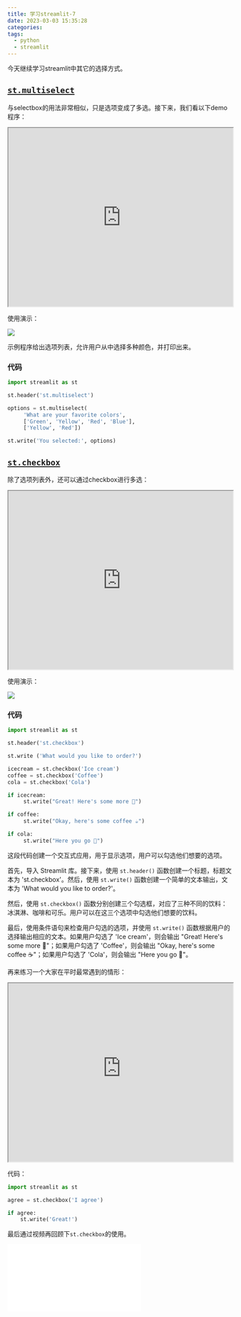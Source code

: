 ```yaml
---
title: 学习streamlit-7
date: 2023-03-03 15:35:28
categories:
tags:
  - python
  - streamlit
---
```


今天继续学习streamlit中其它的选择方式。

## [`st.multiselect`](https://docs.streamlit.io/library/api-reference/widgets/st.multiselect)

与selectbox的用法非常相似，只是选项变成了多选。接下来，我们看以下demo程序：

<iframe loading="lazy" src="https://share.streamlit.io/dataprofessor/st.multiselect/?embed=true" height="400" width="100%"></iframe>

<!-- more -->

使用演示：

![](https://imgs.boringhex.top/blog/streamlit-streamlit_app-2023-03-03-15-03-45.gif)

示例程序给出选项列表，允许用户从中选择多种颜色，并打印出来。

### 代码

``` python
import streamlit as st

st.header('st.multiselect')

options = st.multiselect(
     'What are your favorite colors',
     ['Green', 'Yellow', 'Red', 'Blue'],
     ['Yellow', 'Red'])

st.write('You selected:', options)
```

## [`st.checkbox`](https://docs.streamlit.io/library/api-reference/widgets/st.checkbox)

除了选项列表外，还可以通过checkbox进行多选：

<iframe loading="lazy" src="https://share.streamlit.io/dataprofessor/st.checkbox/?embed=true" height="400" width="100%"></iframe>

使用演示：

![](https://imgs.boringhex.top/blog/streamlit-streamlit_app-2023-03-03-16-03-63.gif)

### 代码

``` python
import streamlit as st

st.header('st.checkbox')

st.write ('What would you like to order?')

icecream = st.checkbox('Ice cream')
coffee = st.checkbox('Coffee')
cola = st.checkbox('Cola')

if icecream:
     st.write("Great! Here's some more 🍦")

if coffee: 
     st.write("Okay, here's some coffee ☕")

if cola:
     st.write("Here you go 🥤")
```

这段代码创建一个交互式应用，用于显示选项，用户可以勾选他们想要的选项。

首先，导入 Streamlit 库。接下来，使用 `st.header()` 函数创建一个标题，标题文本为 'st.checkbox'。然后，使用 `st.write()` 函数创建一个简单的文本输出，文本为 'What would you like to order?'。

然后，使用 `st.checkbox()` 函数分别创建三个勾选框，对应了三种不同的饮料：冰淇淋、咖啡和可乐。用户可以在这三个选项中勾选他们想要的饮料。

最后，使用条件语句来检查用户勾选的选项，并使用 `st.write()` 函数根据用户的选择输出相应的文本。如果用户勾选了 'Ice cream'，则会输出 "Great! Here's some more 🍦"；如果用户勾选了 'Coffee'，则会输出 "Okay, here's some coffee ☕"；如果用户勾选了 'Cola'，则会输出 "Here you go 🥤"。

再来练习一个大家在平时最常遇到的情形：

<iframe loading="lazy" src="https://doc-checkbox.streamlitapp.com/?embed=true" height="400" width="100%"></iframe>

代码：

``` python
import streamlit as st

agree = st.checkbox('I agree')

if agree:
    st.write('Great!')
```

最后通过视频再回顾下`st.checkbox`的使用。

<iframe src="//player.bilibili.com/player.html?bvid=BV1jb411Q7Qq&page=1" scrolling="no" border="0" frameborder="no" framespacing="0" allowfullscreen="true"> </iframe>
